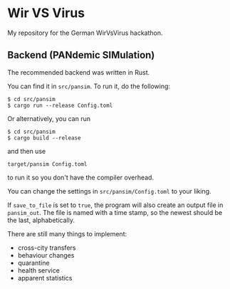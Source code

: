 # Wir VS Virus
My repository for the German WirVsVirus hackathon.

## Backend (PANdemic SIMulation)

The recommended backend was written in Rust.

You can find it in `src/pansim`. To run it, do the following:
```
$ cd src/pansim
$ cargo run --release Config.toml
```

Or alternatively, you can run
```
$ cd src/pansim
$ cargo build --release
```

and then use 
```
target/pansim Config.toml
```
to run it so you don't have the compiler overhead.

You can change the settings in `src/pansim/Config.toml` to your liking.

If `save_to_file` is set to `true`, the program will also create an output file in `pansim_out`. The file is named with a time stamp, so the newest should be the last, alphabetically.

There are still many things to implement:
- cross-city transfers
- behaviour changes
- quarantine
- health service
- apparent statistics
